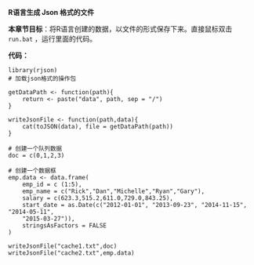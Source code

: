 **R语言生成 Json 格式的文件**

**本章节目标**：将R语言创建的数据，以文件的形式保存下来。直接鼠标双击 `run.bat` ，运行里面的代码。

**代码：**


    library(rjson)
    # 加载json格式的操作包
    
    getDataPath <- function(path){
    	return <- paste("data", path, sep = "/")
    }
    
    writeJsonFile <- function(path,data){
    	cat(toJSON(data), file = getDataPath(path))
    }
    
	# 创建一个队列数据
    doc = c(0,1,2,3)

	# 创建一个数据框
    emp.data <- data.frame(
    	emp_id = c (1:5), 
    	emp_name = c("Rick","Dan","Michelle","Ryan","Gary"),
    	salary = c(623.3,515.2,611.0,729.0,843.25), 
    	start_date = as.Date(c("2012-01-01", "2013-09-23", "2014-11-15", "2014-05-11",
    	"2015-03-27")),
    	stringsAsFactors = FALSE
    )
    
    writeJsonFile("cache1.txt",doc)
    writeJsonFile("cache2.txt",emp.data)